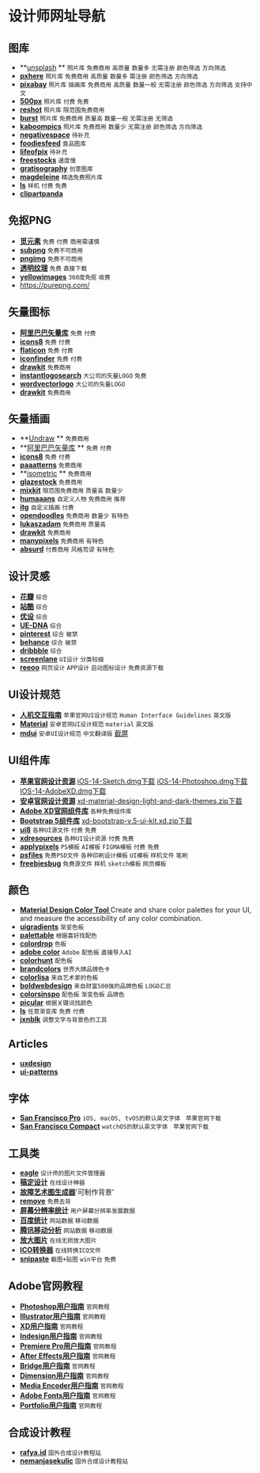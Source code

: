 # 设计师网址导航

## 图库
 - **[unsplash](https://unsplash.com/) ** `照片库` `免费商用` `高质量` `数量多` `无需注册` `颜色筛选` `方向筛选`
 - **[pxhere](https://pxhere.com/)**  `照片库`  `免费商用` `高质量` `数量多` `需注册` `颜色筛选` `方向筛选`
 - **[pixabay](https://pixabay.com/)**  `照片库` `插画库` `免费商用` `高质量` `数量一般` `无需注册` `颜色筛选` `方向筛选` `支持中文`
 - **[500px](https://500px.com/)**  `照片库` `付费` `免费`  
 - **[reshot](https://www.reshot.com/)**  `照片库` `限范围免费商用`
 - **[burst](https://burst.shopify.com/)**  `照片库` `免费商用` `质量高` `数量一般` `无需注册` `无筛选`
 - **[kaboompics](https://kaboompics.com/)**  `照片库` `免费商用` `数量少` `无需注册` `颜色筛选` `方向筛选`
 - **[negativespace](https://negativespace.co/)**   `待补充`
 - **[foodiesfeed](https://www.foodiesfeed.com/)**  `食品图库`
 - **[lifeofpix](https://www.lifeofpix.com/)**   `待补充`
 - **[freestocks](https://freestocks.org/)**  `速度慢`
 - **[gratisography](https://gratisography.com/)**  `创意图库`  
 - **[magdeleine](https://magdeleine.co/)**  `精选免费照片库`  
 - **[ls](https://www.ls.graphics/)**  `样机` `付费` `免费`
 - **[clipartpanda](http://www.clipartpanda.com/)**

## 免抠PNG
 - **[觅元素](http://www.51yuansu.com/)**  `免费` `付费` `商用需谨慎`
 - **[subpng](https://www.subpng.com/)**  `免费不可商用`
 - **[pngimg](https://pngimg.com/)**  `免费不可商用`
 - **[透明纹理](https://www.transparenttextures.com/)**  `免费` `直接下载`
 - **[yellowimages](https://yellowimages.com/images-360)**  `360度免抠` `收费`
 - https://purepng.com/

## 矢量图标
 - **[阿里巴巴矢量库](https://www.iconfont.cn/collections/index)**  `免费` `付费`
 - **[icons8](https://icons8.com/)**  `免费` `付费`
 - **[flaticon](https://www.flaticon.com/)**  `免费` `付费`
 - **[iconfinder](https://www.iconfinder.com/)**  `免费` `付费`
 - **[drawkit](https://www.drawkit.io/free-icons)**  `免费商用`
 - **[instantlogosearch](http://www.instantlogosearch.com/)**  `大公司的矢量LOGO` `免费`
 - **[wordvectorlogo](https://www.wordvectorlogo.com)**  `大公司的矢量LOGO`
 - **[drawkit](https://www.drawkit.io/free-icons)**  `免费商用`

## 矢量插画
 - **[Undraw](https://undraw.co/illustrations) ** `免费商用`
 - **[阿里巴巴矢量库](https://www.iconfont.cn/illustrations/index) ** `免费` `付费`
 - **[icons8](https://icons8.com/illustrations)**  `免费` `付费`
 - **[paaatterns](https://products.ls.graphics/paaatterns/)**  `免费商用`
 - **[isometric](https://isometric.online/) ** `免费商用`
 - **[glazestock](https://www.glazestock.com/)**  `免费商用`
 - **[mixkit](https://mixkit.co/free-stock-art/)**  `限范围免费商用` `质量高` `数量少`
 - **[humaaans](https://www.humaaans.com/)**  `自定义人物` `免费商用` `推荐`
 - **[itg](https://app.itg.digital/)**  `自定义插画` `付费`
 - **[opendoodles](https://www.opendoodles.com/)**  `免费商用` `数量少` `有特色`
 - **[lukaszadam](https://lukaszadam.com/illustrations)**  `免费商用` `质量高`
 - **[drawkit](https://www.drawkit.io/)**  `免费商用`
 - **[manypixels](https://www.manypixels.co/gallery)**  `免费商用` `有特色`
 - **[absurd](https://absurd.design/)**  `付费商用` `风格荒谬` `有特色`

## 设计灵感
 - **[花瓣](https://huaban.com/)**  `综合`
 - **[站酷](https://www.zcool.com.cn/)**  `综合`
 - **[优设](https://www.uidsdc.com/)**  `综合`
 - **[UE-DNA](http://www.uedna.com/)**  `综合`
 - **[pinterest](https://pinterest.com/)**  `综合` `被禁`
 - **[behance](https://behance.net/)**  `综合` `被禁`
 - **[dribbble](https://dribbble.com/)**  `综合`
 - **[screenlane](https://screenlane.com/)**  `UI设计` `分类较细`
 - **[reeoo](http://reeoo.com/)**  `网页设计` `APP设计` `启动图标设计` `免费资源下载`

## UI设计规范
 - **[人机交互指南](https://developer.apple.com/design/human-interface-guidelines/)**  `苹果官网UI设计规范` `Human Interface Guidelines` `英文版`
 - **[Material](https://material.io/design)**  `安卓官网UI设计规范` `material` `英文版`
 - **[mdui](https://www.mdui.org/design/)**  `安卓UI设计规范` `中文翻译版`
[截屏](http://ui-patterns.com/explore)

## UI组件库
 - **[苹果官网设计资源](https://developer.apple.com/design/resources/)**  [iOS-14-Sketch.dmg下载](https://devimages-cdn.apple.com/design/resources/download/iOS-14-Sketch.dmg) [iOS-14-Photoshop.dmg下载](https://devimages-cdn.apple.com/design/resources/download/iOS-14-Photoshop.dmg) [IOS-14-AdobeXD.dmg下载](https://devimages-cdn.apple.com/design/resources/download/iOS-14-AdobeXD.dmg)
 - **[安卓官网设计资源](https://material.io/resources)**  [xd-material-design-light-and-dark-themes.zip下载](https://download.adobe.com/pub/adobe/xd/ui-kits/xd-material-design-light-and-dark-themes.zip)
 - **[Adobe XD官网组件库](https://www.adobe.com/cn/products/xd/features/ui-kits.html)**  `各种免费组件库`
 - **[Bootstrap 5组件库](https://www.adobe.com/cn/products/xd/features/ui-kits.html)**  [xd-bootstrap-v.5-ui-kit.xd.zip下载](https://download.adobe.com/pub/adobe/xd/ui-kits/xd-bootstrap-v.5-ui-kit.xd.zip)
 - **[ui8](https://www.ui8.net/)**  `各种UI源文件` `付费` `免费`
 - **[xdresources](https://xdresources.co/)**  `各种UI设计资源` `付费` `免费`
 - **[applypixels](https://applypixels.com/)**  `PS模板` `AI模板` `FIGMA模板` `付费` `免费`
 - **[psfiles](https://psfiles.com/)**  `免费PSD文件` `各种印刷设计模板` `UI模板` `样机文件` `笔刷`
 - **[freebiesbug](https://freebiesbug.com/)**  `免费源文件` `样机` `sketch模板` `网页模板`

## 颜色
 - **[Material Design Color Tool ](https://material.io/resources/color)** Create and share color palettes for your UI, and measure the accessibility of any color combination.
 - **[uigradients](https://uigradients.com/)**  `渐变色板`
 - **[palettable](https://www.palettable.io/)**  `根据喜好找配色`
 - **[colordrop](https://www.colordrop.io/)**  `色板`
 - **[adobe color](https://color.adobe.com)**  `Adobe` `配色板` `直接导入AI`
 - **[colorhunt](https://colorhunt.co/)**  `配色板`
 - **[brandcolors](https://brandcolors.net/)**  `世界大牌品牌色卡`
 - **[colorlisa](http://colorlisa.com/)**  `来自艺术家的色板`
 - **[boldwebdesign](https://www.boldwebdesign.com.au/colour-palettes/)**  `来自财富500强的品牌色板` `LOGO汇总`
 - **[colorsinspo](https://colorsinspo.com/)**  `配色板` `渐变色板` `品牌色`
 - **[picular](https://picular.co/)**  `根据关键词找颜色`
 - **[ls](https://products.ls.graphics/mesh-gradients/)**  `任意渐变库` `免费` `付费`
 - **[jxnblk](https://colorable.jxnblk.com/)**  `调整文字与背景色的工具`  


## Articles
 - **[uxdesign](https://uxdesign.cc)**
 - **[ui-patterns](http://ui-patterns.com/)**

## 字体
 - **[San Francisco Pro](https://devimages-cdn.apple.com/design/resources/download/SF-Font-Pro.dmg)**    `iOS, macOS, tvOS的默认英文字体 ` `苹果官网下载`
 - **[San Francisco Compact](https://devimages-cdn.apple.com/design/resources/download/SF-Font-Compact.dmg)**    `watchOS的默认英文字体 ` `苹果官网下载`

## 工具类
 - **[eagle](https://eagle.cool/)**  `设计师的图片文件管理器`
 - **[稿定设计](https://www.gaoding.com/)**  `在线设计神器`
 - **[故障艺术图生成器](https://glitchart.io/)**'可制作背景'
 - **[remove](https://www.remove.bg/)**  `免费去背`  
 - **[屏幕分辨率统计](https://cn.screenresolution.org/)**  `用户屏幕分辨率发展数据`
 - **[百度统计](https://tongji.baidu.com/research/site?source=index)**  `网站数据` `移动数据`
 - **[腾讯移动分析](https://mta.qq.com/mta/data/device)**  `网站数据` `移动数据`
 - **[放大图片](https://bigjpg.com/)**  `在线无损放大图片`
 - **[ICO转换器](https://www.icoconverter.com/)**  `在线转换ICO文件`
 - **[snipaste](https://www.icoconverter.com/)**  `截图+贴图` `win平台`  `免费`

## Adobe官网教程
 - **[Photoshop用户指南](https://helpx.adobe.com/cn/photoshop/user-guide.html)**  `官网教程`
 - **[Illustrator用户指南](https://helpx.adobe.com/cn/illustrator/user-guide.html)**  `官网教程`
 - **[XD用户指南](https://helpx.adobe.com/cn/xd/user-guide.html)**  `官网教程`
 - **[Indesign用户指南](https://helpx.adobe.com/cn/indesign/user-guide.html)**  `官网教程`
 - **[Premiere Pro用户指南](https://helpx.adobe.com/cn/premiere-pro/user-guide.html)**  `官网教程`
 - **[After Effects用户指南](https://helpx.adobe.com/cn/after-effects/user-guide.html)**  `官网教程`
 - **[Bridge用户指南](https://helpx.adobe.com/cn/bridge/user-guide.html)**  `官网教程`
 - **[Dimension用户指南](https://helpx.adobe.com/cn/dimension/user-guide.html)**  `官网教程`
 - **[Media Encoder用户指南](https://helpx.adobe.com/cn/media-encoder/user-guide.html)**  `官网教程`
 - **[Adobe Fonts用户指南](https://helpx.adobe.com/cn/fonts/user-guide.html)**  `官网教程`
 - **[Portfolio用户指南](https://help.myportfolio.com/)**  `官网教程`


 ## 合成设计教程
- **[rafya.id](https://rafya.id/)**  `国外合成设计教程站`
- **[nemanjasekulic](https://nemanjasekulic.com/)**  `国外合成设计教程站`
